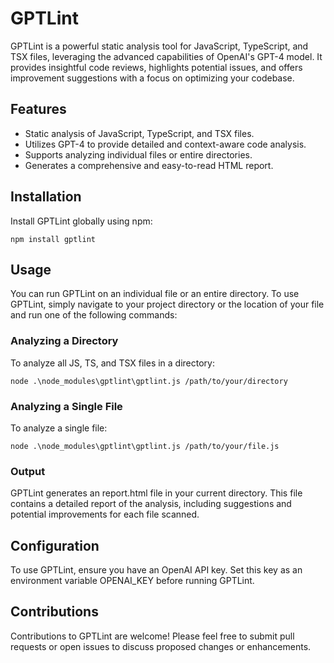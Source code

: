 # GPTLint
GPTLint is a powerful static analysis tool for JavaScript, TypeScript, and TSX files, leveraging the advanced capabilities of OpenAI's GPT-4 model. It provides insightful code reviews, highlights potential issues, and offers improvement suggestions with a focus on optimizing your codebase.

## Features
- Static analysis of JavaScript, TypeScript, and TSX files.
- Utilizes GPT-4 to provide detailed and context-aware code analysis.
- Supports analyzing individual files or entire directories.
- Generates a comprehensive and easy-to-read HTML report.

## Installation
Install GPTLint globally using npm:
```
npm install gptlint
```

## Usage
You can run GPTLint on an individual file or an entire directory. To use GPTLint, simply navigate to your project directory or the location of your file and run one of the following commands:

### Analyzing a Directory
To analyze all JS, TS, and TSX files in a directory:
```
node .\node_modules\gptlint\gptlint.js /path/to/your/directory
```

### Analyzing a Single File
To analyze a single file:
```
node .\node_modules\gptlint\gptlint.js /path/to/your/file.js
```
### Output
GPTLint generates an report.html file in your current directory. This file contains a detailed report of the analysis, including suggestions and potential improvements for each file scanned.

## Configuration
To use GPTLint, ensure you have an OpenAI API key. Set this key as an environment variable OPENAI_KEY before running GPTLint.

## Contributions
Contributions to GPTLint are welcome! Please feel free to submit pull requests or open issues to discuss proposed changes or enhancements.
